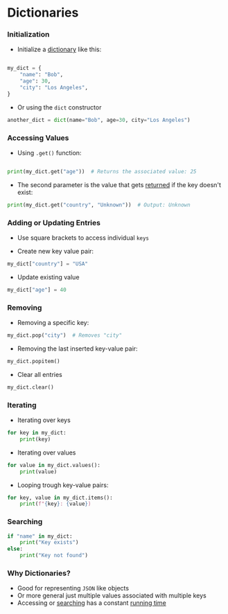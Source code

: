 # Dictionaries

### Initialization

- Initialize a [dictionary](computer-science/docs/basics/data-structures/dictionaries.md) like this:

```python

my_dict = {
    "name": "Bob",
    "age": 30,
    "city": "Los Angeles",
}

```

- Or using the `dict` constructor

```python
another_dict = dict(name="Bob", age=30, city="Los Angeles")
```

### Accessing Values

- Using `.get()` function:

```python

print(my_dict.get("age"))  # Returns the associated value: 25

```

- The second parameter is the value that gets [returned](computer-science/docs/python/functions.md) if the key doesn't exist:

```python
print(my_dict.get("country", "Unknown"))  # Output: Unknown
```

### Adding or Updating Entries

- Use square brackets to access individual `keys`

- Create new key value pair:

```python
my_dict["country"] = "USA"
```

- Update existing value

```python
my_dict["age"] = 40
```

### Removing

- Removing a specific key:

```python
my_dict.pop("city")  # Removes "city"
```

- Removing the last inserted key-value pair: 

```python
my_dict.popitem()
```

-  Clear all entries

```python
my_dict.clear()
```

### Iterating

- Iterating over keys

```python
for key in my_dict:
	print(key)
```

- Iterating over values

```python
for value in my_dict.values():
	print(value)
```

- Looping trough key-value pairs:

```python
for key, value in my_dict.items():
	print(f"{key}: {value})
```

### Searching

```python
if "name" in my_dict:
    print("Key exists")
else:
    print("Key not found")
```

### Why Dictionaries?

- Good for representing `JSON` like objects
- Or more general just multiple values associated with multiple keys
- Accessing or [searching](contents-searching.md) has a constant [running time](running-time.md)
 

